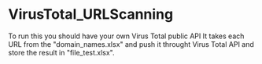 # VirusTotal_URLScanning
To run this you should have your own Virus Total public API
 It takes each URL from the "domain_names.xlsx" and push it throught Virus Total API and store the result in "file_test.xlsx".
